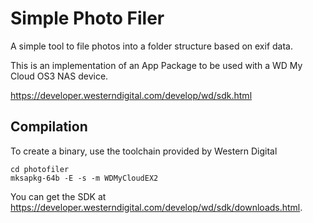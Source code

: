 # Simple Photo Filer
A simple tool to file photos into a folder structure based on exif data.

This is an implementation of an App Package to be used with a WD My Cloud OS3 NAS device.

https://developer.westerndigital.com/develop/wd/sdk.html

## Compilation
To create a binary, use the toolchain provided by Western Digital


```
cd photofiler
mksapkg-64b -E -s -m WDMyCloudEX2
```

You can get the SDK at https://developer.westerndigital.com/develop/wd/sdk/downloads.html. 
